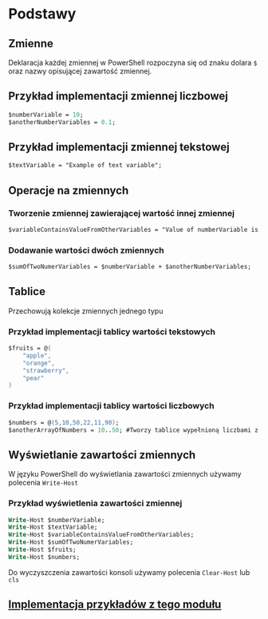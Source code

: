 # Podstawy

## Zmienne
Deklaracja każdej zmiennej w PowerShell rozpoczyna się od znaku dolara `$` oraz nazwy opisującej zawartość zmiennej.
## Przykład implementacji zmiennej liczbowej
```ps
$numberVariable = 10;
$anotherNumberVariables = 0.1;
```
## Przykład implementacji zmiennej tekstowej
```ps
$textVariable = "Example of text variable";
```
## Operacje na zmiennych
### Tworzenie zmiennej zawierającej wartość innej zmiennej
```ps
$variableContainsValueFromOtherVariables = "Value of numberVariable is: $numberVariable";
```
### Dodawanie wartości dwóch zmiennych
```ps
$sumOfTwoNumerVariables = $numberVariable + $anotherNumberVariables;
```

## Tablice
Przechowują kolekcje zmiennych jednego typu
### Przykład implementacji tablicy wartości tekstowych
```ps
$fruits = @(
    "apple",
    "orange",
    "strawberry",
    "pear"
)
```
### Przykład implementacji tablicy wartości liczbowych
```ps
$numbers = @(5,10,50,22,11,90);
$anotherArrayOfNumbers = 10..50; #Tworzy tablice wypełnioną liczbami z zakresu od 10 do 50;
```

## Wyświetlanie zawartości zmiennych
W języku PowerShell do wyświetlania zawartości zmiennych używamy polecenia `Write-Host`
### Przykład wyświetlenia zawartości zmiennej
```ps
Write-Host $numberVariable;
Write-Host $textVariable;
Write-Host $variableContainsValueFromOtherVariables;
Write-Host $sumOfTwoNumerVariables;
Write-Host $fruits;
Write-Host $numbers;
```
Do wyczyszczenia zawartości konsoli używamy polecenia `Clear-Host` lub `cls`

## [Implementacja przykładów z tego modułu](Basics_01.ps1)